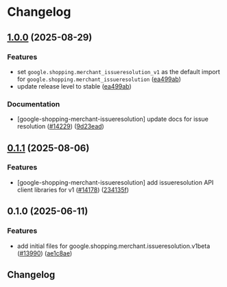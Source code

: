# Changelog

## [1.0.0](https://github.com/googleapis/google-cloud-python/compare/google-shopping-merchant-issueresolution-v0.1.1...google-shopping-merchant-issueresolution-v1.0.0) (2025-08-29)


### Features

* set `google.shopping.merchant_issueresolution_v1` as the default import for `google.shopping.merchant_issueresolution` ([ea499ab](https://github.com/googleapis/google-cloud-python/commit/ea499ab7a33c305daa71c0e483e618f1a473782b))
* update release level to stable ([ea499ab](https://github.com/googleapis/google-cloud-python/commit/ea499ab7a33c305daa71c0e483e618f1a473782b))


### Documentation

* [google-shopping-merchant-issueresolution] update docs for issue resolution ([#14229](https://github.com/googleapis/google-cloud-python/issues/14229)) ([9d23ead](https://github.com/googleapis/google-cloud-python/commit/9d23ead0c0efdaf65675910e240e866e5a997a4d))

## [0.1.1](https://github.com/googleapis/google-cloud-python/compare/google-shopping-merchant-issueresolution-v0.1.0...google-shopping-merchant-issueresolution-v0.1.1) (2025-08-06)


### Features

* [google-shopping-merchant-issueresolution] add issueresolution API client libraries for v1 ([#14178](https://github.com/googleapis/google-cloud-python/issues/14178)) ([234135f](https://github.com/googleapis/google-cloud-python/commit/234135f908c186ef52dc0ba41da88223d58519b2))

## 0.1.0 (2025-06-11)


### Features

* add initial files for google.shopping.merchant.issueresolution.v1beta ([#13990](https://github.com/googleapis/google-cloud-python/issues/13990)) ([ae1c8ae](https://github.com/googleapis/google-cloud-python/commit/ae1c8aedd601e8a55dec41672fc2741a804d33bd))

## Changelog
